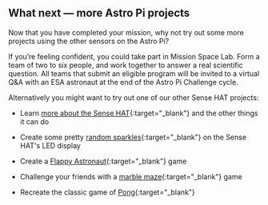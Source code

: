 ## What next — more Astro Pi projects

Now that you have completed your mission, why not try out some more projects using the other sensors on the Astro Pi?

If you’re feeling confident, you could take part in Mission Space Lab. Form a team of two to six people, and work together to answer a real scientific question. All teams that submit an eligible program will be invited to a virtual Q&A with an ESA astronaut at the end of the Astro Pi Challenge cycle.

Alternatively you might want to try out one of our other Sense HAT projects:

+ Learn [more about the Sense HAT](https://projects.raspberrypi.org/en/projects/getting-started-with-the-sense-hat){:target="_blank"} and the other things it can do

+ Create some pretty [random sparkles](https://projects.raspberrypi.org/en/projects/sense-hat-random-sparkles){:target="_blank"} on the Sense HAT's LED display

+ Create a [Flappy Astronaut](https://projects.raspberrypi.org/en/projects/flappy-astronaut){:target="_blank"} game

+ Challenge your friends with a [marble maze](https://projects.raspberrypi.org/en/projects/sense-hat-marble-maze){:target="_blank"} game

+ Recreate the classic game of [Pong](https://projects.raspberrypi.org/en/projects/sense-hat-pong){:target="_blank"}
